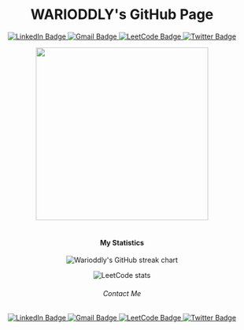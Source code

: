 

<div id="header" align="center">
  <h1>WARIODDLY's GitHub Page</h1>
  
  <p>
    <a href="https://www.linkedin.com/in/warioddly/" target="_new">
      <img src="https://img.shields.io/badge/Linkedin-blue?logo=Linkedin&amp;style=flat&amp;logoColor=white" alt="LinkedIn Badge"/>
    </a>
    <a href="mailto: warioddly@gmail.com" target="_new">
      <img src="https://img.shields.io/badge/-Gmail-red?logo=Gmail&amp;style=flat&amp;logoColor=white" alt="Gmail Badge">
    </a>
    <a href="https://leetcode.com/warioddly/" target="_new">
      <img src="https://img.shields.io/badge/LeetCode-yellow?logo=Leetcode&amp;style=flat&amp;logoColor=white" alt="LeetCode Badge">
    </a>
    <a href="https://twitter.com/IBekeev" target="_new">
      <img src="https://img.shields.io/badge/twitter-blue?logo=twitter&amp;style=flat&amp;logoColor=white" alt="Twitter Badge"/>
    </a>
  </p>
  
  <img src="https://media.giphy.com/media/bJ4TVNYNUympPgcpem/giphy.gif" width="350"/>
</div>


<br />


<div id="statistics" align="center">
  
  <div id="statistics_header" align="center">
    <h4 align="center">My Statistics</h4>
  </div>
  
  <p><img src="https://github-readme-streak-stats.herokuapp.com/?user=warioddly&amp;theme=dark" alt="Warioddly's GitHub streak chart"></p>
  <p><img src="https://leetcode.card.workers.dev/?username=warioddly&amp;theme=dark" alt="LeetCode stats"></p>
  
</div>


<div id="badges" align="center">
  
  <div id="badge_header" align="center">
    <h6 align="center">Contact Me</h6>
  </div>
  
   <a href="https://www.linkedin.com/in/warioddly/" target="_new">
      <img src="https://img.shields.io/badge/Linkedin-WARIODDLY-blue?logo=Linkedin" alt="LinkedIn Badge"/>
  </a>
  <a href="mailto: warioddly@gmail.com" target="_new">
    <img src="https://img.shields.io/badge/Gmail-WARIODDLY-red?logo=Gmail" alt="Gmail Badge"/>
  </a>
  <a href="https://leetcode.com/warioddly/" target="_new">
    <img src="https://img.shields.io/badge/LeetCode-WARIODDLY-yellow?logo=Leetcode" alt="LeetCode Badge">
  </a>
  <a href="https://twitter.com/IBekeev" target="_new">
    <img src="https://img.shields.io/badge/twitter-WARIODDLY-blue?logo=twitter" alt="Twitter Badge"/>
  </a>
  
</div>

<br />
<!--
![statistic](https://github-readme-stats.vercel.app/api?username=warioddly&&show_icons=true&&theme=tokyonight)
-->

